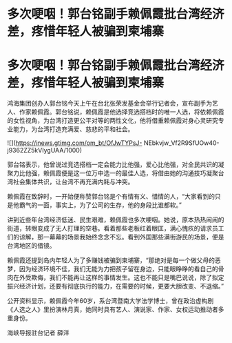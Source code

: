 # 多次哽咽！郭台铭副手赖佩霞批台湾经济差，疼惜年轻人被骗到柬埔寨

# 多次哽咽！郭台铭副手赖佩霞批台湾经济差，疼惜年轻人被骗到柬埔寨

鸿海集团创办人郭台铭今天上午在台北张荣发基金会举行记者会，宣布副手为艺人、作家赖佩霞。郭台铭说，赖佩霞是他选择竞选搭档时的唯一人选，将依赖佩霞的女性视角，为台湾打造更公平对等的两性文化，他将借重赖佩霞对身心灵研究专业能力，为台湾打造充满爱、慈悲的平和社会。

![](https://inews.gtimg.com/om_bt/OfJwTYPsJ-
NEbkvjw_Vf2R9SfUOw40-j9362ZZ5kVIygUAA/1000)

郭台铭表示，他曾说过竞选搭档一定会能力比他强，爱心比他强，对全民共识的凝聚力比他强，赖佩霞便是这一位万中选一的最佳人选，将借由她的沟通技巧凝聚台湾社会集体共识，让台湾不再充满内耗与冲突。

赖佩霞在致辞时，一开始便称赞郭台铭是个有情有义、惜情的人，“大家看到的只是他霸气的一面，事实上，为了公司的生存，他的身段比谁都软。”

讲到近些年台湾经济低迷、民生艰难，赖佩霞也多次哽咽。她说，原本热热闹闹的街道，转眼变成了无人打理的空巷。看着那些老板红着眼匡，满心愧疚的请求员工们的谅解，那一幕幕的场景我始终念念不忘。看到外国那些满街游民的场景，便是台湾地区的借镜。

赖佩霞还提到岛内年轻人为了多赚钱被骗到柬埔寨，“那绝对是每一个做父母的恶梦，因为经济环境不佳，我们无能为力把孩子留在身边，只能眼睁睁的看自己的骨肉在外受欺侮，我们不能再让这样的事情发生。这也不能只是嘴巴说说，除了拟定振兴经济计划，还要有彻底执行的能力，在需要的时候，更要大胆改变、不退缩。”

公开资料显示，赖佩霞今年60岁，系台湾暨南大学法学博士，曾在政治虚构剧《人选之人》里扮演林月真，她同时具有艺人、演说家、作家、女权运动推动者多重身份。

海峡导报驻台记者 薛洋

